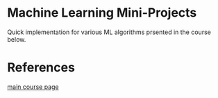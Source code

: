 # Machine Learning Mini-Projects

Quick implementation for various ML algorithms prsented in the course below. 

# References
[main course page](https://www.udacity.com/course/intro-to-machine-learning--ud120)

